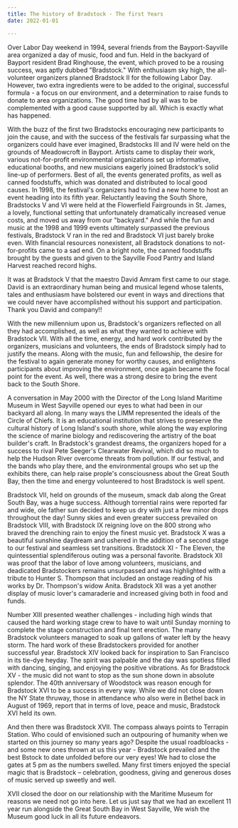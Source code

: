 ```yaml
---
title: The history of Bradstock - The first Years
date: 2022-01-01

---
```

Over Labor Day weekend in 1994, several friends from the Bayport-Sayville area organized a day of music, food and fun. Held in the backyard of Bayport resident Brad Ringhouse, the event, which proved to be a rousing success, was aptly dubbed "Bradstock." With enthusiasm sky high, the all-volunteer organizers planned Bradstock II for the following Labor Day. However, two extra ingredients were to be added to the original, successful formula - a focus on our environment, and a determination to raise funds to donate to area organizations. The good time had by all was to be complemented with a good cause supported by all. Which is exactly what has happened.

With the buzz of the first two Bradstocks encouraging new participants to join the cause, and with the success of the festivals far surpassing what the organizers could have ever imagined, Bradstocks III and IV were held on the grounds of Meadowcroft in Bayport. Artists came to display their work, various not-for-profit environmental organizations set up informative, educational booths, and new musicians eagerly joined Bradstock‘s solid line-up of performers. Best of all, the events generated profits, as well as canned foodstuffs, which was donated and distributed to local good causes.
In 1998, the festival's organizers had to find a new home to host an event heading into its fifth year. Reluctantly leaving the South Shore, Bradstocks V and VI were held at the Flowerfield Fairgrounds in St. James, a lovely, functional setting that unfortunately dramatically increased venue costs, and moved us away from our "backyard." And while the fun and music at the 1998 and 1999 events ultimately surpassed the previous festivals, Bradstock V ran in the red and Bradstock VI just barely broke even. With financial resources nonexistent, all Bradstock donations to not-for-profits came to a sad end. On a bright note, the canned foodstuffs brought by the guests and given to the Sayville Food Pantry and Island Harvest reached record highs.

It was at Bradstock V that the maestro David Amram first came to our stage. David is an extraordinary human being and  musical legend whose talents, tales and enthusiasm have bolstered our event in ways and directions that we could never have accomplished without his support and participation.  Thank you David and company!!

With the new millennium upon us, Bradstock's organizers reflected on all they had accomplished, as well as what they wanted to achieve with Bradstock VII. With all the time, energy, and hard work contributed by the organizers, musicians and volunteers, the ends of Bradstock simply had to justify the means. Along with the music, fun and fellowship, the desire for the festival to again generate money for worthy causes, and enlightens participants about improving the environment, once again became the focal point for the event. As well, there was a strong desire to bring the event back to the South Shore.

A conversation in May 2000 with the Director of the Long Island Maritime Museum in West Sayville opened our eyes to what had been in our backyard all along. 
In many ways the LIMM represented the ideals of the Circle of Chiefs. It is an educational institution that strives to preserve the cultural history of Long Island's south shore, while along the way exploring the science of marine biology and rediscovering the artistry of the boat builder's craft.  In Bradstock's grandest dreams, the organizers hoped for a success to rival Pete Seeger's Clearwater Revival,  which did so much to help the Hudson River overcome threats from pollution.  If our festival, and the bands who play there, and the environmental groups who set up the exhibits there, can help raise prople's consciousness about the Great South Bay, then the time and energy volunteered to host Bradstock is well spent.

Bradstock VII, held on grounds of the museum, smack dab along the Great South Bay, was a huge success.  Although torrential rains were reported far and wide, ole father sun decided to keep us dry with just a few minor drops throughout the day!
Sunny skies and even greater success prevailed on Bradstock VIII, with Bradstock IX reigning love on the 800 strong who braved the drenching rain to enjoy the finest music yet.  Bradstock X was a beautiful sunshine daydream and ushered in the addition of a second stage to our festival and seamless set transitions.  Bradstock XI - The Eleven, the quintessential splendiferous outing was a personal favorite.   Bradstock XII was proof that the labor of love among volunteers, musicians, and deadicated Bradstockers remains unsurpassed and was highlighted with a tribute to Hunter S. Thompson that included an onstage reading of his works by Dr. Thompson's widow Anita.  Bradstock XII was a yet another display of music lover's camaraderie and increased giving both in food and funds.  

Number XIII presented weather challenges - including high winds that caused the hard working stage crew to have to wait until Sunday morning to complete the stage construction and final tent erection.  The many Bradstock volunteers managed to soak up gallons of water left by the heavy storm. The hard work of these Bradstockers provided for another successful year. Bradstock XIV looked back for inspiration to San Francisco in its tie-dye heyday.  The spirit was palpable and the day was spotless filled with dancing, singing, and enjoying the positive vibrations.  As for Bradstock XV - the music did not want to stop as the sun shone down in absolute splendor.  The 40th anniversary of Woodstock was reason enough for Bradstock XVI to be a success in every way.   While we did not close down the NY State thruway, those in attendance who also were in Bethel back in August of 1969,  report that in terms of love, peace and music,  Bradstock XVI  held its own.

And then there was Bradstock XVII.  The compass always points to Terrapin Station.  Who could of envisioned such an outpouring of humanity when we started on this journey so many years ago?   Despite the usual roadbloacks - and some new ones thrown at us this year - Bradstock prevailed and the best Bstock to date unfolded  before our very eyes!  We had to close the gates at 5 pm as the numbers swelled.  Many first timers enjoyed the special magic that is Bradstock – celebration, goodness, giving and generous doses of music served up sweetly and well.  

XVII closed the door on our relationship with the Maritime Museum for reasons we need not go into here. Let us just say that we had an excellent 11 year run alongside the Great South Bay in West Sayville, We wish the Museum good luck in all its future endeavors.

